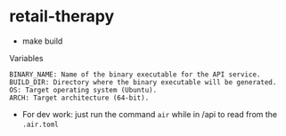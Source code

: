 # retail-therapy


- make build

Variables

    BINARY_NAME: Name of the binary executable for the API service.
    BUILD_DIR: Directory where the binary executable will be generated.
    OS: Target operating system (Ubuntu).
    ARCH: Target architecture (64-bit).



- For dev work: just run the command `air` while in /api to read from the `.air.toml`